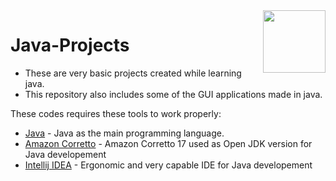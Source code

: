 <img src="https://upload.wikimedia.org/wikipedia/en/thumb/3/30/Java_programming_language_logo.svg/1200px-Java_programming_language_logo.svg.png" width="100" align="right">

# Java-Projects

- These are very basic projects created while learning java.
- This repository also includes some of the GUI applications made in java.


These codes requires these tools to work properly:

- [Java](https://www.java.com/en/) - Java as the main programming language.
- [Amazon Corretto](https://aws.amazon.com/corretto/?filtered-posts.sort-by=item.additionalFields.createdDate&filtered-posts.sort-order=desc) - Amazon Corretto 17 used as Open JDK version for Java developement
- [Intellij IDEA](https://www.jetbrains.com/idea/) - Ergonomic and very capable IDE for Java developement
